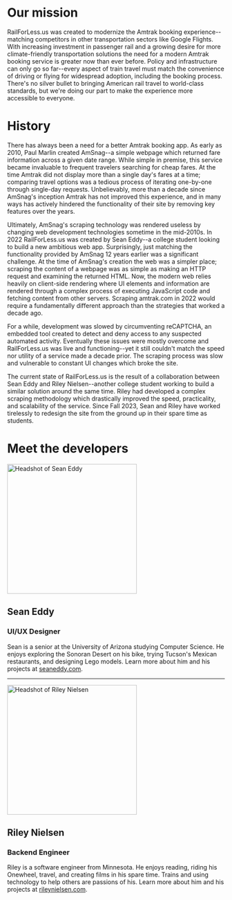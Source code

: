 # Our mission

RailForLess.us was created to modernize the Amtrak booking experience--matching competitors in other transportation sectors like Google Flights. With increasing investment in passenger rail and a growing desire for more climate-friendly transportation solutions the need for a modern Amtrak booking service is greater now than ever before. Policy and infrastructure can only go so far--every aspect of train travel must match the convenience of driving or flying for widespread adoption, including the booking process. There's no silver bullet to bringing American rail travel to world-class standards, but we're doing our part to make the experience more accessible to everyone.

# History

There has always been a need for a better Amtrak booking app. As early as 2010, Paul Marlin created AmSnag--a simple webpage which returned fare information across a given date range. While simple in premise, this service became invaluable to frequent travelers searching for cheap fares. At the time Amtrak did not display more than a single day's fares at a time; comparing travel options was a tedious process of iterating one-by-one through single-day requests. Unbelievably, more than a decade since AmSnag's inception Amtrak has not improved this experience, and in many ways has actively hindered the functionality of their site by removing key features over the years.

Ultimately, AmSnag's scraping technology was rendered useless by changing web development technologies sometime in the mid-2010s. In 2022 RailForLess.us was created by Sean Eddy--a college student looking to build a new ambitious web app. Surprisingly, just matching the functionality provided by AmSnag 12 years earlier was a significant challenge. At the time of AmSnag's creation the web was a simpler place; scraping the content of a webpage was as simple as making an HTTP request and examining the returned HTML. Now, the modern web relies heavily on client-side rendering where UI elements and information are rendered through a complex process of executing JavaScript code and fetching content from other servers. Scraping amtrak.com in 2022 would require a fundamentally different approach than the strategies that worked a decade ago.

For a while, development was slowed by circumventing reCAPTCHA, an embedded tool created to detect and deny access to any suspected automated activity. Eventually these issues were mostly overcome and RailForLess.us was live and functioning--yet it still couldn't match the speed nor utility of a service made a decade prior. The scraping process was slow and vulnerable to constant UI changes which broke the site.

The current state of RailForLess.us is the result of a collaboration between Sean Eddy and Riley Nielsen--another college student working to build a similar solution around the same time. Riley had developed a complex scraping methodology which drastically improved the speed, practicality, and scalability of the service. Since Fall 2023, Sean and Riley have worked tirelessly to redesign the site from the ground up in their spare time as students.

# Meet the developers

<img alt="Headshot of Sean Eddy" height="300" src="https://github.com/tikkisean/rail-for-less/blob/main/public/images/sean-headshot.jpg" width="300">

## Sean Eddy

### UI/UX Designer

Sean is a senior at the University of Arizona studying Computer Science. He enjoys exploring the Sonoran Desert on his bike, trying Tucson's Mexican restaurants, and designing Lego models. Learn more about him and his projects at [seaneddy.com](https://seaneddy.com/).

---

<img alt="Headshot of Riley Nielsen" height="300" src="https://github.com/tikkisean/rail-for-less/blob/main/public/images/riley-headshot.jpg" width="300">

## Riley Nielsen

### Backend Engineer

Riley is a software engineer from Minnesota. He enjoys reading, riding his Onewheel, travel, and creating films in his spare time. Trains and using technology to help others are passions of his. Learn more about him and his projects at [rileynielsen.com](https://rileynielsen.com/).
